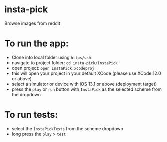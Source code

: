 # insta-pick
Browse images from reddit

# To run the app:
- Clone into local folder using `https/ssh`
- navigate to project folder:  `cd insta-pick/InstaPick`
- open project: `open InstaPick.xcodeproj`
- this will open your project in your default XCode (please use XCode 12.0 or above)
- select a simulator or device with iOS 13.1 or above (deployment target)
- press the `play` or `run` button with `InstaPick` as the selected scheme from the dropdown

# To run tests:
- select the `InstaPickTests` from the scheme dropdown
- long press the `play` > `test` 
